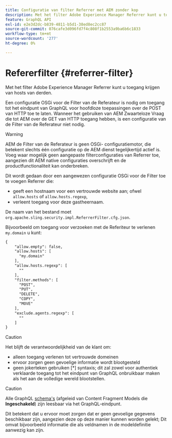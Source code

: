 ```yaml
---
title: Configuratie van filter Referrer met AEM zonder kop
description: Met het filter Adobe Experience Manager Referrer kunt u toegang krijgen van hosts van derden. Een configuratie OSGi voor de Filter van de Referateur is nodig om toegang tot het eindpunt van GraphQL voor headless toepassingen toe te laten.
feature: GraphQL API
exl-id: e2e3d2dc-b839-4811-b5d1-38ed8ec2cc87
source-git-commit: 076cafe3d096fd7f4c808f1b2553a9ba6b6c1833
workflow-type: tm+mt
source-wordcount: '277'
ht-degree: 0%

---
```


# Refererfilter {#referrer-filter}

Met het filter Adobe Experience Manager Referrer kunt u toegang krijgen van hosts van derden.

Een configuratie OSGi voor de Filter van de Referateur is nodig om toegang tot het eindpunt van GraphQL voor hoofdloze toepassingen over de POST van HTTP toe te laten. Wanneer het gebruiken van AEM Zwaarteloze Vraag die tot AEM over de GET van HTTP toegang hebben, is een configuratie van de Filter van de Referateur niet nodig.

>[!WARNING]
> AEM de Filter van de Referateur is geen OSGi- configuratiemotor, die betekent slechts één configuratie op de AEM dienst tegelijkertijd actief is. Voeg waar mogelijk geen aangepaste filterconfiguraties van Referrer toe, aangezien dit AEM native configuraties overschrijft en de productfunctionaliteit kan onderbreken.

Dit wordt gedaan door een aangewezen configuratie OSGi voor de Filter toe te voegen Referrer die:

* geeft een hostnaam voor een vertrouwde website aan; ofwel `allow.hosts` of `allow.hosts.regexp`,
* verleent toegang voor deze gastheernaam.

De naam van het bestand moet `org.apache.sling.security.impl.ReferrerFilter.cfg.json`.

Bijvoorbeeld om toegang voor verzoeken met de Referiteur te verlenen `my.domain` u kunt:

```xml
{
    "allow.empty": false,
    "allow.hosts": [
      "my.domain"
    ],
    "allow.hosts.regexp": [
      ""
    ],
    "filter.methods": [
      "POST",
      "PUT",
      "DELETE",
      "COPY",
      "MOVE"
    ],
    "exclude.agents.regexp": [
      ""
    ]
}
```

>[!CAUTION]
>
>Het blijft de verantwoordelijkheid van de klant om:
>
>* alleen toegang verlenen tot vertrouwde domeinen
>* ervoor zorgen geen gevoelige informatie wordt blootgesteld
>* geen jokerteken gebruiken [*] syntaxis; dit zal zowel voor authentiek verklaarde toegang tot het eindpunt van GraphQL onbruikbaar maken als het aan de volledige wereld blootstellen.


>[!CAUTION]
>
>Alle GraphQL [schema&#39;s](#schema-generation) (afgeleid van Content Fragment Models die **Ingeschakeld**) zijn leesbaar via het GraphQL-eindpunt.
>
>Dit betekent dat u ervoor moet zorgen dat er geen gevoelige gegevens beschikbaar zijn, aangezien deze op deze manier kunnen worden gelekt; Dit omvat bijvoorbeeld informatie die als veldnamen in de modeldefinitie aanwezig kan zijn.
